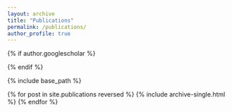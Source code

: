 ```yaml
---
layout: archive
title: "Publications"
permalink: /publications/
author_profile: true
---
```


{% if author.googlescholar %}
  
{% endif %}

{% include base_path %}

{% for post in site.publications reversed %}
  {% include archive-single.html %}
{% endfor %}
